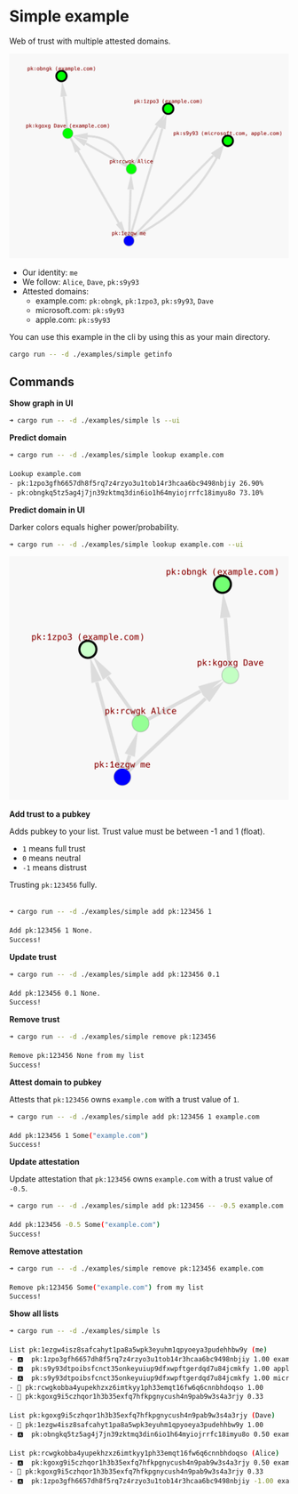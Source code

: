 # Simple example

Web of trust with multiple attested domains.

![Graph preview](./imgs/main_graph.png)

- Our identity: `me`
- We follow: `Alice`, `Dave`, `pk:s9y93`
- Attested domains:
    - example.com: `pk:obngk`, `pk:1zpo3`, `pk:s9y93`, `Dave`
    - microsoft.com: `pk:s9y93`
    - apple.com: `pk:s9y93`


You can use this example in the cli by using this as your main directory.

```bash
cargo run -- -d ./examples/simple getinfo
```

## Commands 

**Show graph in UI**

```bash
➜ cargo run -- -d ./examples/simple ls --ui
```

**Predict domain**

```bash
➜ cargo run -- -d ./examples/simple lookup example.com

Lookup example.com
- pk:1zpo3gfh6657dh8f5rq7z4rzyo3u1tob14r3hcaa6bc9498nbjiy 26.90%
- pk:obngkq5tz5ag4j7jn39zktmq3din6io1h64myiojrrfc18imyu8o 73.10%
```

**Predict domain in UI**

Darker colors equals higher power/probability.

```bash
➜ cargo run -- -d ./examples/simple lookup example.com --ui
```

![Prediction UI](./imgs/prediction.png)

**Add trust to a pubkey**

Adds pubkey to your list. Trust value must be between -1 and 1 (float).

- `1` means full trust
- `0` means neutral
- `-1` means distrust

Trusting `pk:123456` fully.

```bash

➜ cargo run -- -d ./examples/simple add pk:123456 1  

Add pk:123456 1 None.
Success!
```

**Update trust**

```bash
➜ cargo run -- -d ./examples/simple add pk:123456 0.1  

Add pk:123456 0.1 None.
Success!
```

**Remove trust**

```bash
➜ cargo run -- -d ./examples/simple remove pk:123456 

Remove pk:123456 None from my list
Success!
```

**Attest domain to pubkey**

Attests that `pk:123456` owns `example.com` with a trust value of `1`.


```bash
➜ cargo run -- -d ./examples/simple add pk:123456 1 example.com

Add pk:123456 1 Some("example.com")
Success!
```

**Update attestation**

Update attestation that `pk:123456` owns `example.com` with a trust value of `-0.5`.


```bash
➜ cargo run -- -d ./examples/simple add pk:123456 -- -0.5 example.com

Add pk:123456 -0.5 Some("example.com")
Success!
```

**Remove attestation**

```bash
➜ cargo run -- -d ./examples/simple remove pk:123456 example.com

Remove pk:123456 Some("example.com") from my list
Success!
```

**Show all lists**

```bash
➜ cargo run -- -d ./examples/simple ls

List pk:1ezgw4isz8safcahyt1pa8a5wpk3eyuhm1qpyoeya3pudehhbw9y (me)
- 🅰️  pk:1zpo3gfh6657dh8f5rq7z4rzyo3u1tob14r3hcaa6bc9498nbjiy 1.00 example.com
- 🅰️  pk:s9y93dtpoibsfcnct35onkeyuiup9dfxwpftgerdqd7u84jcmkfy 1.00 apple.com
- 🅰️  pk:s9y93dtpoibsfcnct35onkeyuiup9dfxwpftgerdqd7u84jcmkfy 1.00 microsoft.com
- 📃 pk:rcwgkobba4yupekhzxz6imtkyy1ph33emqt16fw6q6cnnbhdoqso 1.00
- 📃 pk:kgoxg9i5czhqor1h3b35exfq7hfkpgnycush4n9pab9w3s4a3rjy 0.33

List pk:kgoxg9i5czhqor1h3b35exfq7hfkpgnycush4n9pab9w3s4a3rjy (Dave)
- 📃 pk:1ezgw4isz8safcahyt1pa8a5wpk3eyuhm1qpyoeya3pudehhbw9y 1.00
- 🅰️  pk:obngkq5tz5ag4j7jn39zktmq3din6io1h64myiojrrfc18imyu8o 0.50 example.com

List pk:rcwgkobba4yupekhzxz6imtkyy1ph33emqt16fw6q6cnnbhdoqso (Alice)
- 🅰️  pk:kgoxg9i5czhqor1h3b35exfq7hfkpgnycush4n9pab9w3s4a3rjy 0.50 example.com
- 📃 pk:kgoxg9i5czhqor1h3b35exfq7hfkpgnycush4n9pab9w3s4a3rjy 0.33
- 🅰️  pk:1zpo3gfh6657dh8f5rq7z4rzyo3u1tob14r3hcaa6bc9498nbjiy -1.00 example.com
```